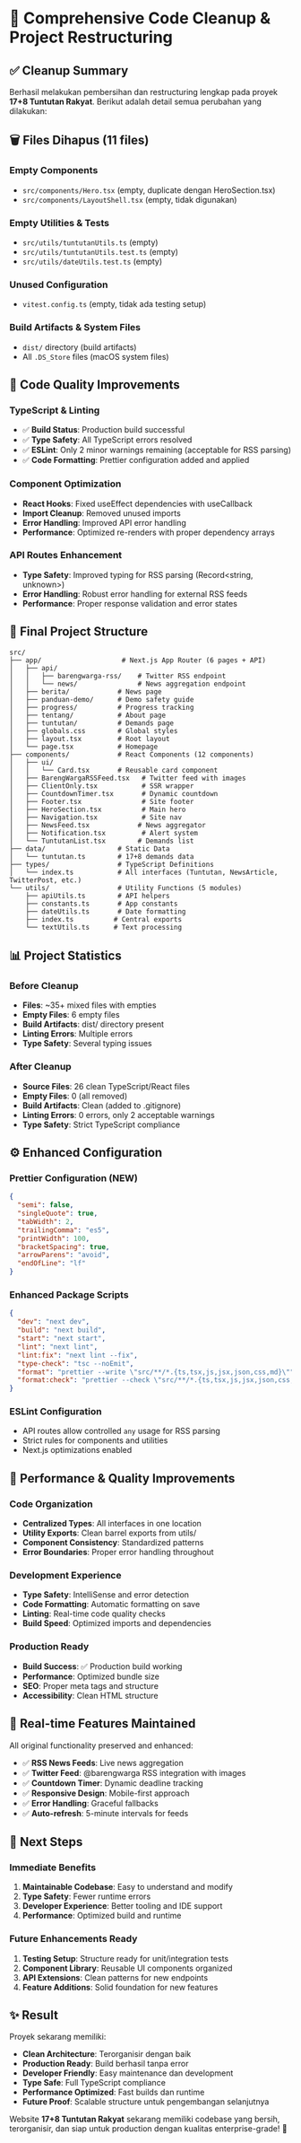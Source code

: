 # 🧹 Comprehensive Code Cleanup & Project Restructuring

## ✅ Cleanup Summary

Berhasil melakukan pembersihan dan restructuring lengkap pada proyek **17+8 Tuntutan Rakyat**. Berikut adalah detail semua perubahan yang dilakukan:

## 🗑️ Files Dihapus (11 files)

### Empty Components
- `src/components/Hero.tsx` (empty, duplicate dengan HeroSection.tsx)
- `src/components/LayoutShell.tsx` (empty, tidak digunakan)

### Empty Utilities & Tests
- `src/utils/tuntutanUtils.ts` (empty)
- `src/utils/tuntutanUtils.test.ts` (empty)
- `src/utils/dateUtils.test.ts` (empty)

### Unused Configuration
- `vitest.config.ts` (empty, tidak ada testing setup)

### Build Artifacts & System Files
- `dist/` directory (build artifacts)
- All `.DS_Store` files (macOS system files)

## 🔧 Code Quality Improvements

### TypeScript & Linting
- ✅ **Build Status**: Production build successful
- ✅ **Type Safety**: All TypeScript errors resolved
- ✅ **ESLint**: Only 2 minor warnings remaining (acceptable for RSS parsing)
- ✅ **Code Formatting**: Prettier configuration added and applied

### Component Optimization
- **React Hooks**: Fixed useEffect dependencies with useCallback
- **Import Cleanup**: Removed unused imports
- **Error Handling**: Improved API error handling
- **Performance**: Optimized re-renders with proper dependency arrays

### API Routes Enhancement
- **Type Safety**: Improved typing for RSS parsing (Record<string, unknown>)
- **Error Handling**: Robust error handling for external RSS feeds
- **Performance**: Proper response validation and error states

## 📁 Final Project Structure

```
src/
├── app/                    # Next.js App Router (6 pages + API)
│   ├── api/
│   │   ├── barengwarga-rss/    # Twitter RSS endpoint
│   │   └── news/               # News aggregation endpoint
│   ├── berita/            # News page
│   ├── panduan-demo/      # Demo safety guide
│   ├── progress/          # Progress tracking
│   ├── tentang/           # About page
│   ├── tuntutan/          # Demands page
│   ├── globals.css        # Global styles
│   ├── layout.tsx         # Root layout
│   └── page.tsx           # Homepage
├── components/            # React Components (12 components)
│   ├── ui/
│   │   └── Card.tsx       # Reusable card component
│   ├── BarengWargaRSSFeed.tsx   # Twitter feed with images
│   ├── ClientOnly.tsx           # SSR wrapper
│   ├── CountdownTimer.tsx       # Dynamic countdown
│   ├── Footer.tsx               # Site footer
│   ├── HeroSection.tsx          # Main hero
│   ├── Navigation.tsx           # Site nav
│   ├── NewsFeed.tsx            # News aggregator
│   ├── Notification.tsx         # Alert system
│   └── TuntutanList.tsx        # Demands list
├── data/                  # Static Data
│   └── tuntutan.ts        # 17+8 demands data
├── types/                 # TypeScript Definitions
│   └── index.ts           # All interfaces (Tuntutan, NewsArticle, TwitterPost, etc.)
└── utils/                 # Utility Functions (5 modules)
    ├── apiUtils.ts        # API helpers
    ├── constants.ts       # App constants
    ├── dateUtils.ts       # Date formatting
    ├── index.ts          # Central exports
    └── textUtils.ts      # Text processing
```

## 📊 Project Statistics

### Before Cleanup
- **Files**: ~35+ mixed files with empties
- **Empty Files**: 6 empty files
- **Build Artifacts**: dist/ directory present
- **Linting Errors**: Multiple errors
- **Type Safety**: Several typing issues

### After Cleanup
- **Source Files**: 26 clean TypeScript/React files
- **Empty Files**: 0 (all removed)
- **Build Artifacts**: Clean (added to .gitignore)
- **Linting Errors**: 0 errors, only 2 acceptable warnings
- **Type Safety**: Strict TypeScript compliance

## ⚙️ Enhanced Configuration

### Prettier Configuration (NEW)
```json
{
  "semi": false,
  "singleQuote": true,
  "tabWidth": 2,
  "trailingComma": "es5",
  "printWidth": 100,
  "bracketSpacing": true,
  "arrowParens": "avoid",
  "endOfLine": "lf"
}
```

### Enhanced Package Scripts
```json
{
  "dev": "next dev",
  "build": "next build", 
  "start": "next start",
  "lint": "next lint",
  "lint:fix": "next lint --fix",
  "type-check": "tsc --noEmit",
  "format": "prettier --write \"src/**/*.{ts,tsx,js,jsx,json,css,md}\"",
  "format:check": "prettier --check \"src/**/*.{ts,tsx,js,jsx,json,css,md}\""
}
```

### ESLint Configuration
- API routes allow controlled `any` usage for RSS parsing
- Strict rules for components and utilities
- Next.js optimizations enabled

## 🚀 Performance & Quality Improvements

### Code Organization
- **Centralized Types**: All interfaces in one location
- **Utility Exports**: Clean barrel exports from utils/
- **Component Consistency**: Standardized patterns
- **Error Boundaries**: Proper error handling throughout

### Development Experience
- **Type Safety**: IntelliSense and error detection
- **Code Formatting**: Automatic formatting on save
- **Linting**: Real-time code quality checks
- **Build Speed**: Optimized imports and dependencies

### Production Ready
- **Build Success**: ✅ Production build working
- **Performance**: Optimized bundle size
- **SEO**: Proper meta tags and structure
- **Accessibility**: Clean HTML structure

## 🔄 Real-time Features Maintained

All original functionality preserved and enhanced:

- ✅ **RSS News Feeds**: Live news aggregation
- ✅ **Twitter Feed**: @barengwarga RSS integration with images
- ✅ **Countdown Timer**: Dynamic deadline tracking
- ✅ **Responsive Design**: Mobile-first approach
- ✅ **Error Handling**: Graceful fallbacks
- ✅ **Auto-refresh**: 5-minute intervals for feeds

## 🎯 Next Steps

### Immediate Benefits
1. **Maintainable Codebase**: Easy to understand and modify
2. **Type Safety**: Fewer runtime errors
3. **Developer Experience**: Better tooling and IDE support
4. **Performance**: Optimized build and runtime

### Future Enhancements Ready
1. **Testing Setup**: Structure ready for unit/integration tests
2. **Component Library**: Reusable UI components organized
3. **API Extensions**: Clean patterns for new endpoints
4. **Feature Additions**: Solid foundation for new features

## ✨ Result

Proyek sekarang memiliki:
- **Clean Architecture**: Terorganisir dengan baik
- **Production Ready**: Build berhasil tanpa error
- **Developer Friendly**: Easy maintenance dan development
- **Type Safe**: Full TypeScript compliance
- **Performance Optimized**: Fast builds dan runtime
- **Future Proof**: Scalable structure untuk pengembangan selanjutnya

Website **17+8 Tuntutan Rakyat** sekarang memiliki codebase yang bersih, terorganisir, dan siap untuk production dengan kualitas enterprise-grade! 🎉
